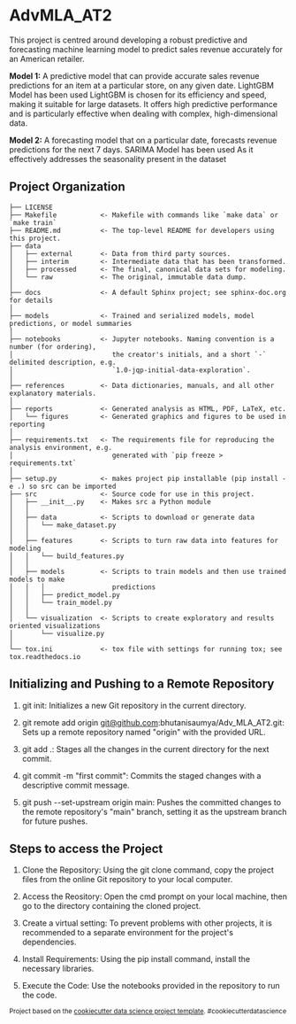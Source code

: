 AdvMLA_AT2
==============================
This project is centred around developing a robust predictive and forecasting machine learning model to predict sales revenue accurately
for an American retailer.

**Model 1:** A predictive model that can provide accurate sales revenue predictions for an item at a particular store, on any given date. 
LightGBM Model has been used
LightGBM is chosen for its efficiency and speed, making it suitable for large datasets.
It offers high predictive performance and is particularly effective when dealing with complex, high-dimensional data.


**Model 2:** A forecasting model that on a particular date, forecasts revenue predictions for the next 7 days.
SARIMA Model has been used
As it effectively addresses the seasonality present in the dataset

Project Organization
------------

    ├── LICENSE
    ├── Makefile           <- Makefile with commands like `make data` or `make train`
    ├── README.md          <- The top-level README for developers using this project.
    ├── data
    │   ├── external       <- Data from third party sources.
    │   ├── interim        <- Intermediate data that has been transformed.
    │   ├── processed      <- The final, canonical data sets for modeling.
    │   └── raw            <- The original, immutable data dump.
    │
    ├── docs               <- A default Sphinx project; see sphinx-doc.org for details
    │
    ├── models             <- Trained and serialized models, model predictions, or model summaries
    │
    ├── notebooks          <- Jupyter notebooks. Naming convention is a number (for ordering),
    │                         the creator's initials, and a short `-` delimited description, e.g.
    │                         `1.0-jqp-initial-data-exploration`.
    │
    ├── references         <- Data dictionaries, manuals, and all other explanatory materials.
    │
    ├── reports            <- Generated analysis as HTML, PDF, LaTeX, etc.
    │   └── figures        <- Generated graphics and figures to be used in reporting
    │
    ├── requirements.txt   <- The requirements file for reproducing the analysis environment, e.g.
    │                         generated with `pip freeze > requirements.txt`
    │
    ├── setup.py           <- makes project pip installable (pip install -e .) so src can be imported
    ├── src                <- Source code for use in this project.
    │   ├── __init__.py    <- Makes src a Python module
    │   │
    │   ├── data           <- Scripts to download or generate data
    │   │   └── make_dataset.py
    │   │
    │   ├── features       <- Scripts to turn raw data into features for modeling
    │   │   └── build_features.py
    │   │
    │   ├── models         <- Scripts to train models and then use trained models to make
    │   │   │                 predictions
    │   │   ├── predict_model.py
    │   │   └── train_model.py
    │   │
    │   └── visualization  <- Scripts to create exploratory and results oriented visualizations
    │       └── visualize.py
    │
    └── tox.ini            <- tox file with settings for running tox; see tox.readthedocs.io


**Initializing and Pushing to a Remote Repository**
--------------------------------------------------------

1. git init: Initializes a new Git repository in the current directory.

2. git remote add origin git@github.com:bhutanisaumya/Adv_MLA_AT2.git: Sets up a remote repository named "origin" with the provided URL.

3. git add .: Stages all the changes in the current directory for the next commit.

4. git commit -m "first commit": Commits the staged changes with a descriptive commit message.

5. git push --set-upstream origin main: Pushes the committed changes to the remote repository's "main" branch, setting it as the upstream branch for future pushes.



**Steps to access the Project**
--------------------------------

1. Clone the Repository: Using the git clone command, copy the project files from the online Git repository to your local computer.

2. Access the Reository: Open the cmd prompt on your local machine, then go to the directory containing the cloned project.

3. Create a virtual setting: To prevent problems with other projects, it is recommended to a separate environment for the project's dependencies.

4. Install Requirements: Using the pip install command, install the necessary libraries.

5. Execute the Code: Use the notebooks provided in the repository to run the code.



<p><small>Project based on the <a target="_blank" href="https://drivendata.github.io/cookiecutter-data-science/">cookiecutter data science project template</a>. #cookiecutterdatascience</small></p>
